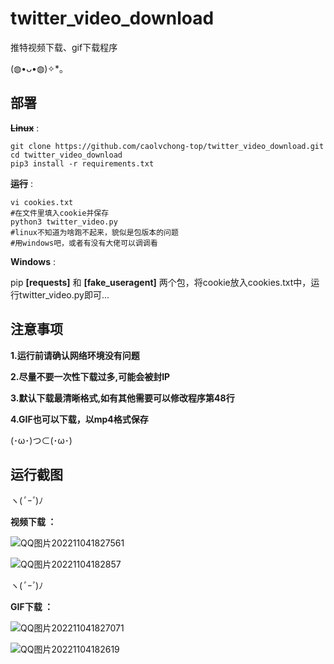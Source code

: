 # twitter_video_download
推特视频下载、gif下载程序 

(⁠◍⁠•⁠ᴗ⁠•⁠◍⁠)⁠✧⁠*⁠。 

部署
--- 

**~~Linux~~** : 
``` 
git clone https://github.com/caolvchong-top/twitter_video_download.git 
cd twitter_video_download 
pip3 install -r requirements.txt 
``` 
**~~运行~~** : 
``` 
vi cookies.txt 
#在文件里填入cookie并保存 
python3 twitter_video.py 
#linux不知道为啥跑不起来，貌似是包版本的问题 
#用windows吧，或者有没有大佬可以调调看 
``` 

**Windows** : 

pip **[requests]** 和 **[fake_useragent]** 两个包，将cookie放入cookies.txt中，运行twitter_video.py即可... 

注意事项 
--- 

**1.运行前请确认网络环境没有问题** 

**2.尽量不要一次性下载过多,可能会被封IP** 

**3.默认下载最清晰格式,如有其他需要可以修改程序第48行** 

**4.GIF也可以下载，以mp4格式保存** 

(⁠･⁠ω⁠･⁠)⁠つ⁠⊂⁠(⁠･⁠ω⁠･⁠)

运行截图 
--- 

ヽ⁠(⁠*ﾟ⁠ｰﾟ⁠*⁠)⁠ﾉ 

**视频下载 ：** 

![QQ图片202211041827561](https://user-images.githubusercontent.com/57820488/199952555-b22e80fc-0461-47fc-ae35-e6b5f392137a.png)

![QQ图片20221104182857](https://user-images.githubusercontent.com/57820488/199952582-f55bcb67-7335-4a28-aa6c-6893826c05f8.png) 


ヽ⁠(⁠*ﾟ⁠ｰﾟ⁠*⁠)⁠ﾉ 

**GIF下载 ：** 

 ![QQ图片202211041827071](https://user-images.githubusercontent.com/57820488/199952086-69d46f3b-9135-405f-9bf0-88d9016598e5.png) 

![QQ图片20221104182619](https://user-images.githubusercontent.com/57820488/199951639-7b79848e-497c-4ff0-8026-5cb70c66febc.png) 

